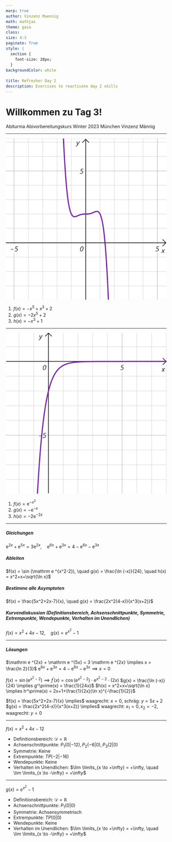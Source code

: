 ```yaml
---
marp: true
author: Vinzenz Maennig
math: mathjax
theme: gaia
class: 
size: 4:3
paginate: True
style: |
  section {
    font-size: 28px;
  }
backgroundColor: white

title: Refresher Day 2
description: Exercises to reactivate day 2 skills
---
```

# Willkommen zu Tag 3!
Abiturma Abivorbereitungskurs
Winter 2023 München
Vinzenz Männig

---
<!--header: Wiederholung Tag 2-->
<!--footer: Abiturma Abivorbereitungskurs | Winter 2023 München | Vinzenz Männig-->
![h:400](../analysis/images/repeat_day2_graph1.jpg)
1. $f(x) = -x^5 + x^3 +2$
2. $g(x) = -2x^5 + 2$
3. $h(x) = -x^3 + 1$

---
![h:400](../analysis/images/repeat_day2_graph2.jpg)
1. $f(x) = \mathrm e ^{-x^2}$
2. $g(x) = - \mathrm e ^{-x}$
3. $h(x) = -2 \mathrm e ^{-2x}$

---
##### Gleichungen
$\mathrm e ^{2x} + \mathrm e ^{5x} = 3 \mathrm e ^{2x}, \quad \mathrm e ^{6x} + \mathrm e ^{3x} = 4- \mathrm e ^{6x} - \mathrm e ^{3x}$

##### Ableiten
$f(x) = \sin (\mathrm e ^{x^2-2}), \quad g(x) = \frac{\ln (-x)}{24}, \quad h(x) = x^2+x+\sqrt{\ln x}$

##### Bestimme alle Asymptoten
$f(x) = \frac{5x^2+2x-7}{x}, \quad g(x) = \frac{2x^2(4-x)}{x^3(x+2)}$

##### Kurvendiskussion (Definitionsbereich, Achsenschnittpunkte, Symmetrie, Extrempunkte, Wendepunkte, Verhalten im Unendlichen)
$f(x) = x^2 + 4x -12, \quad g(x) = e^{x^2}-1$

---
##### Lösungen
$\mathrm e ^{2x} + \mathrm e ^{5x} = 3 \mathrm e ^{2x} \implies x = \frac{ln 2}{3}$
$\mathrm e ^{6x} + \mathrm e ^{3x} = 4- \mathrm e ^{6x} - \mathrm e ^{3x} \implies x = 0$

$f(x) = \sin (\mathrm e ^{x^2-2}) \implies f^\prime(x) = \cos(\mathrm e ^{x^2-2}) \cdot \mathrm e ^{x^2-2} \cdot (2x)$
$g(x) = \frac{\ln (-x)}{24} \implies g^\prime(x) = \frac{1}{24x}$
$h(x) = x^2+x+\sqrt{\ln x} \implies h^\prime(x) = 2x+1+\frac{1}{2x}(\ln x)^{-\frac{1}{2}}$

$f(x) = \frac{5x^2+2x-7}{x} \implies$ waagrecht: $x = 0$, schräg: $y = 5x+2$
$g(x) = \frac{2x^2(4-x)}{x^3(x+2)} \implies$ waagrecht: $x_1 = 0, x_2 = -2$, waagrecht: $y = 0$

---
$f(x) = x^2 + 4x -12$
- Definitionsbereich: $\mathcal{D} = \mathbb{R}$
- Achsenschnittpunkte: $P_1(0|-12), P_2(-6|0), P_3(2|0)$
- Symmetrie: Keine
- Extrempunkte: $TP(-2|-16)$
- Wendepunkte: Keine
- Verhalten im Unendlichen: 
$\lim \limits_{x \to +\infty} = +\infty, \quad \lim \limits_{x \to -\infty} = +\infty$

---
$g(x) = e^{x^2}-1$
- Definitionsbereich: $\mathcal{D} = \mathbb{R}$
- Achsenschnittpunkte: $P_1(0|0)$
- Symmetrie: Achsensymmetrisch
- Extrempunkte: $TP(0|0)$
- Wendepunkte: Keine
- Verhalten im Unendlichen:
$\lim \limits_{x \to +\infty} = +\infty, \quad \lim \limits_{x \to -\infty} = +\infty$